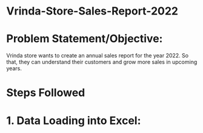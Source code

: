 # Vrinda-Store-Sales-Report-2022
# Problem Statement/Objective: 
Vrinda store wants to create an annual sales report for the year 2022. So that, they can understand their customers and grow more sales in upcoming years.

# Steps Followed 
# 1. Data Loading into Excel:
 
